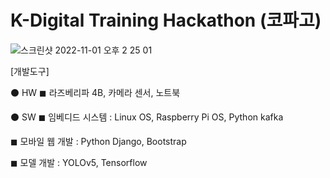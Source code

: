 # K-Digital Training Hackathon (코파고)


![스크린샷 2022-11-01 오후 2 25 01](https://user-images.githubusercontent.com/97666832/199164948-06e9b12d-4976-47bf-8e95-d43a44f17621.png)


[개발도구]

⚫ HW
  ◼ 라즈베리파 4B, 카메라 센서, 노트북

⚫ SW
  ◼ 임베디드 시스템 : Linux OS, Raspberry Pi OS, Python kafka 
  
  ◼ 모바일 웹 개발 : Python Django, Bootstrap
 
  ◼ 모델 개발 : YOLOv5, Tensorflow
